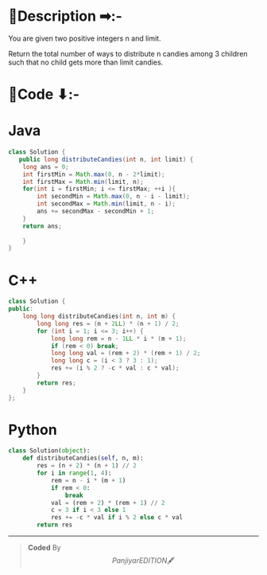 # 📍Description ➡:-
<!-- Describe your first thoughts on how to solve this problem. -->
You are given two positive integers n and limit.

Return the total number of ways to distribute n candies among 3 children such that no child gets more than limit candies.

 


# 📝Code ⬇:-


# Java
```java []
class Solution {
   public long distributeCandies(int n, int limit) {
    long ans = 0;
    int firstMin = Math.max(0, n - 2*limit);
    int firstMax = Math.min(limit, n);
    for(int i = firstMin; i <= firstMax; ++i ){
        int secondMin = Math.max(0, n - i - limit);
        int secondMax = Math.min(limit, n - i);
        ans += secondMax - secondMin + 1;
    }
    return ans;
   
    }
}

```

# C++
``` cpp []
class Solution {
public:
    long long distributeCandies(int n, int m) {
        long long res = (n + 2LL) * (n + 1) / 2;
        for (int i = 1; i <= 3; i++) {
            long long rem = n - 1LL * i * (m + 1);
            if (rem < 0) break;
            long long val = (rem + 2) * (rem + 1) / 2;
            long long c = (i < 3 ? 3 : 1);
            res += (i % 2 ? -c * val : c * val);
        }
        return res;
    }
};
```

# Python
``` python []
class Solution(object):
    def distributeCandies(self, n, m):
        res = (n + 2) * (n + 1) // 2
        for i in range(1, 4):
            rem = n - i * (m + 1)
            if rem < 0:
                break
            val = (rem + 2) * (rem + 1) // 2
            c = 3 if i < 3 else 1
            res += -c * val if i % 2 else c * val
        return res    
```

---

>    **Coded** By $$Panjiyar EDITION 🖋  $$

               
